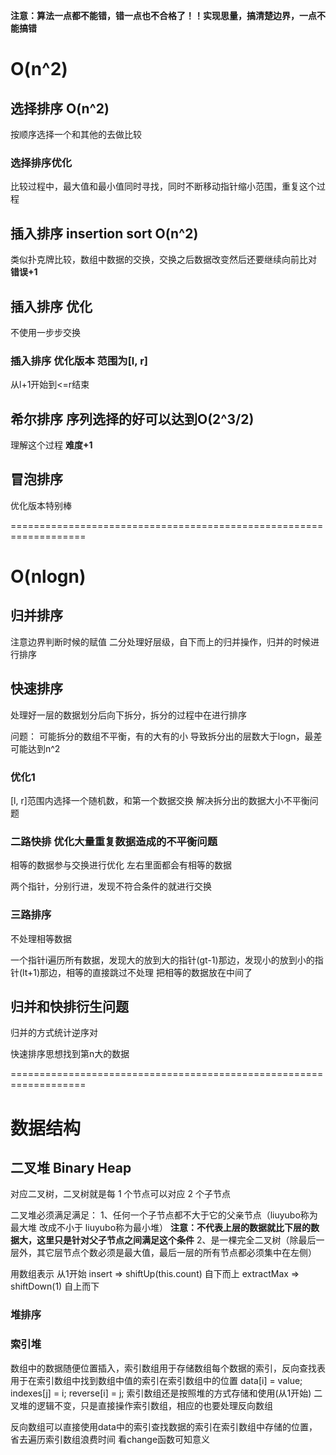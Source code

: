 **注意：算法一点都不能错，错一点也不合格了！！实现思量，搞清楚边界，一点不能搞错**

# O(n^2)

## 选择排序 O(n^2)
按顺序选择一个和其他的去做比较

### 选择排序优化
比较过程中，最大值和最小值同时寻找，同时不断移动指针缩小范围，重复这个过程


## 插入排序 insertion sort O(n^2)
类似扑克牌比较，数组中数据的交换，交换之后数据改变然后还要继续向前比对
**错误+1**

## 插入排序 优化
不使用一步步交换

### 插入排序 优化版本 范围为[l, r]
从l+1开始到<=r结束

## 希尔排序 序列选择的好可以达到O(2^3/2)
理解这个过程
**难度+1**

## 冒泡排序
优化版本特别棒

===================================================================

# O(nlogn)

## 归并排序
注意边界判断时候的赋值
二分处理好层级，自下而上的归并操作，归并的时候进行排序

## 快速排序
处理好一层的数据划分后向下拆分，拆分的过程中在进行排序

问题：
可能拆分的数组不平衡，有的大有的小
导致拆分出的层数大于logn，最差可能达到n^2

### 优化1
[l, r]范围内选择一个随机数，和第一个数据交换
解决拆分出的数据大小不平衡问题

### 二路快排 优化大量重复数据造成的不平衡问题
相等的数据参与交换进行优化
左右里面都会有相等的数据

两个指针，分别行进，发现不符合条件的就进行交换

### 三路排序
不处理相等数据

一个指针i遍历所有数据，发现大的放到大的指针(gt-1)那边，发现小的放到小的指针(lt+1)那边，相等的直接跳过不处理
把相等的数据放在中间了


## 归并和快排衍生问题

归并的方式统计逆序对

快速排序思想找到第n大的数据

===================================================================

# 数据结构

## 二叉堆 Binary Heap  
对应二叉树，二叉树就是每 1 个节点可以对应 2 个子节点

二叉堆必须满足满足：
1、任何一个子节点都不大于它的父亲节点（liuyubo称为最大堆 改成不小于 liuyubo称为最小堆）
**注意：不代表上层的数据就比下层的数据大，这里只是针对父子节点之间满足这个条件**
2、是一棵完全二叉树（除最后一层外，其它层节点个数必须是最大值，最后一层的所有节点都必须集中在左侧）

用数组表示 从1开始
insert => shiftUp(this.count) 自下而上
extractMax => shiftDown(1) 自上而下

### 堆排序

### 索引堆
数组中的数据随便位置插入，索引数组用于存储数组每个数据的索引，反向查找表用于在索引数组中找到数组中值的索引在索引数组中的位置
data[i] = value;
indexes[j] = i;
reverse[i] = j;
索引数组还是按照堆的方式存储和使用(从1开始)
二叉堆的逻辑不变，只是直接操作索引数组，相应的也要处理反向数组

反向数组可以直接使用data中的索引查找数据的索引在索引数组中存储的位置，省去遍历索引数组浪费时间
看change函数可知意义


